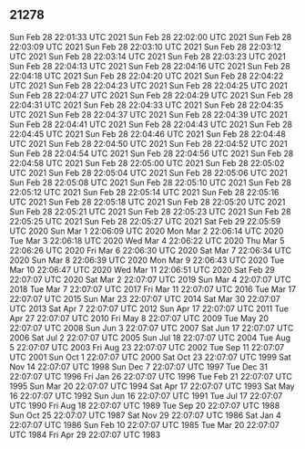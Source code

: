 ## 21278
Sun Feb 28 22:01:33 UTC 2021
Sun Feb 28 22:02:00 UTC 2021
Sun Feb 28 22:03:09 UTC 2021
Sun Feb 28 22:03:10 UTC 2021
Sun Feb 28 22:03:12 UTC 2021
Sun Feb 28 22:03:14 UTC 2021
Sun Feb 28 22:03:23 UTC 2021
Sun Feb 28 22:04:13 UTC 2021
Sun Feb 28 22:04:16 UTC 2021
Sun Feb 28 22:04:18 UTC 2021
Sun Feb 28 22:04:20 UTC 2021
Sun Feb 28 22:04:22 UTC 2021
Sun Feb 28 22:04:23 UTC 2021
Sun Feb 28 22:04:25 UTC 2021
Sun Feb 28 22:04:27 UTC 2021
Sun Feb 28 22:04:29 UTC 2021
Sun Feb 28 22:04:31 UTC 2021
Sun Feb 28 22:04:33 UTC 2021
Sun Feb 28 22:04:35 UTC 2021
Sun Feb 28 22:04:37 UTC 2021
Sun Feb 28 22:04:39 UTC 2021
Sun Feb 28 22:04:41 UTC 2021
Sun Feb 28 22:04:43 UTC 2021
Sun Feb 28 22:04:45 UTC 2021
Sun Feb 28 22:04:46 UTC 2021
Sun Feb 28 22:04:48 UTC 2021
Sun Feb 28 22:04:50 UTC 2021
Sun Feb 28 22:04:52 UTC 2021
Sun Feb 28 22:04:54 UTC 2021
Sun Feb 28 22:04:56 UTC 2021
Sun Feb 28 22:04:58 UTC 2021
Sun Feb 28 22:05:00 UTC 2021
Sun Feb 28 22:05:02 UTC 2021
Sun Feb 28 22:05:04 UTC 2021
Sun Feb 28 22:05:06 UTC 2021
Sun Feb 28 22:05:08 UTC 2021
Sun Feb 28 22:05:10 UTC 2021
Sun Feb 28 22:05:12 UTC 2021
Sun Feb 28 22:05:14 UTC 2021
Sun Feb 28 22:05:16 UTC 2021
Sun Feb 28 22:05:18 UTC 2021
Sun Feb 28 22:05:20 UTC 2021
Sun Feb 28 22:05:21 UTC 2021
Sun Feb 28 22:05:23 UTC 2021
Sun Feb 28 22:05:25 UTC 2021
Sun Feb 28 22:05:27 UTC 2021
Sat Feb 29 22:05:59 UTC 2020
Sun Mar  1 22:06:09 UTC 2020
Mon Mar  2 22:06:14 UTC 2020
Tue Mar  3 22:06:18 UTC 2020
Wed Mar  4 22:06:22 UTC 2020
Thu Mar  5 22:06:26 UTC 2020
Fri Mar  6 22:06:30 UTC 2020
Sat Mar  7 22:06:34 UTC 2020
Sun Mar  8 22:06:39 UTC 2020
Mon Mar  9 22:06:43 UTC 2020
Tue Mar 10 22:06:47 UTC 2020
Wed Mar 11 22:06:51 UTC 2020
Sat Feb 29 22:07:07 UTC 2020
Sat Mar  2 22:07:07 UTC 2019
Sun Mar  4 22:07:07 UTC 2018
Tue Mar  7 22:07:07 UTC 2017
Fri Mar 11 22:07:07 UTC 2016
Tue Mar 17 22:07:07 UTC 2015
Sun Mar 23 22:07:07 UTC 2014
Sat Mar 30 22:07:07 UTC 2013
Sat Apr  7 22:07:07 UTC 2012
Sun Apr 17 22:07:07 UTC 2011
Tue Apr 27 22:07:07 UTC 2010
Fri May  8 22:07:07 UTC 2009
Tue May 20 22:07:07 UTC 2008
Sun Jun  3 22:07:07 UTC 2007
Sat Jun 17 22:07:07 UTC 2006
Sat Jul  2 22:07:07 UTC 2005
Sun Jul 18 22:07:07 UTC 2004
Tue Aug  5 22:07:07 UTC 2003
Fri Aug 23 22:07:07 UTC 2002
Tue Sep 11 22:07:07 UTC 2001
Sun Oct  1 22:07:07 UTC 2000
Sat Oct 23 22:07:07 UTC 1999
Sat Nov 14 22:07:07 UTC 1998
Sun Dec  7 22:07:07 UTC 1997
Tue Dec 31 22:07:07 UTC 1996
Fri Jan 26 22:07:07 UTC 1996
Tue Feb 21 22:07:07 UTC 1995
Sun Mar 20 22:07:07 UTC 1994
Sat Apr 17 22:07:07 UTC 1993
Sat May 16 22:07:07 UTC 1992
Sun Jun 16 22:07:07 UTC 1991
Tue Jul 17 22:07:07 UTC 1990
Fri Aug 18 22:07:07 UTC 1989
Tue Sep 20 22:07:07 UTC 1988
Sun Oct 25 22:07:07 UTC 1987
Sat Nov 29 22:07:07 UTC 1986
Sat Jan  4 22:07:07 UTC 1986
Sun Feb 10 22:07:07 UTC 1985
Tue Mar 20 22:07:07 UTC 1984
Fri Apr 29 22:07:07 UTC 1983
